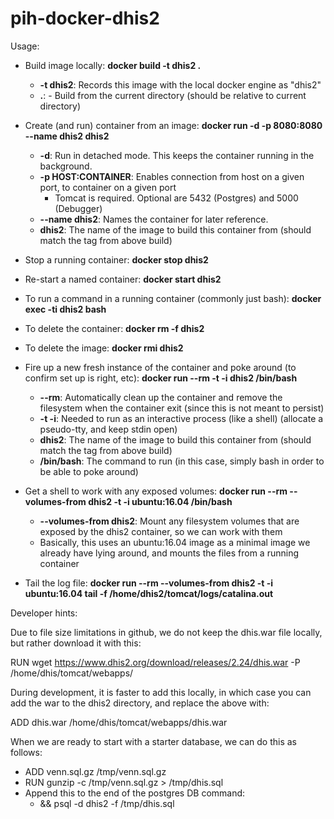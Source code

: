 pih-docker-dhis2
============================

Usage:

* Build image locally:  **docker build -t dhis2 .**
  * **-t dhis2**: Records this image with the local docker engine as "dhis2"
  * **.**: - Build from the current directory (should be relative to current directory)
  
* Create (and run) container from an image:  **docker run -d -p 8080:8080 --name dhis2 dhis2**
  * **-d**:  Run in detached mode.  This keeps the container running in the background.
  * **-p HOST:CONTAINER**: Enables connection from host on a given port, to container on a given port
    * Tomcat is required.  Optional are 5432 (Postgres) and 5000 (Debugger)
  * **--name dhis2**: Names the container for later reference.
  * **dhis2**: The name of the image to build this container from (should match the tag from above build)

* Stop a running container:  **docker stop dhis2**
* Re-start a named container:  **docker start dhis2**
* To run a command in a running container (commonly just bash):  **docker exec -ti dhis2 bash**
* To delete the container:  **docker rm -f dhis2**
* To delete the image:  **docker rmi dhis2**

* Fire up a new fresh instance of the container and poke around (to confirm set up is right, etc):  **docker run --rm -t -i dhis2 /bin/bash**
  * **--rm**:  Automatically clean up the container and remove the filesystem when the container exit (since this is not meant to persist)
  * **-t -i**: Needed to run as an interactive process (like a shell) (allocate a pseudo-tty, and keep stdin open)
  * **dhis2**: The name of the image to build this container from (should match the tag from above build)
  * **/bin/bash**: The command to run (in this case, simply bash in order to be able to poke around)

* Get a shell to work with any exposed volumes: **docker run --rm --volumes-from dhis2 -t -i ubuntu:16.04 /bin/bash**
  * **--volumes-from dhis2**: Mount any filesystem volumes that are exposed by the dhis2 container, so we can work with them
  * Basically, this uses an ubuntu:16.04 image as a minimal image we already have lying around, and mounts the files from a running container

* Tail the log file: **docker run --rm --volumes-from dhis2 -t -i ubuntu:16.04 tail -f /home/dhis2/tomcat/logs/catalina.out**

Developer hints:

Due to file size limitations in github, we do not keep the dhis.war file locally, but rather download it with this:

RUN wget https://www.dhis2.org/download/releases/2.24/dhis.war -P /home/dhis/tomcat/webapps/

During development, it is faster to add this locally, in which case you can add the war to the dhis2 directory, and replace the above with:

ADD dhis.war /home/dhis/tomcat/webapps/dhis.war

When we are ready to start with a starter database, we can do this as follows:
* ADD venn.sql.gz /tmp/venn.sql.gz
* RUN gunzip -c /tmp/venn.sql.gz > /tmp/dhis.sql
* Append this to the end of the postgres DB command:
  * && psql -d dhis2 -f /tmp/dhis.sql